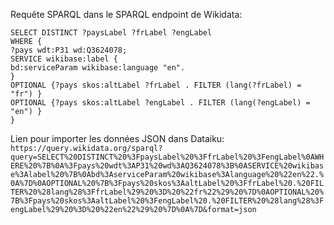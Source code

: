 Requête SPARQL dans le SPARQL endpoint de Wikidata:
```
SELECT DISTINCT ?paysLabel ?frLabel ?engLabel
WHERE {
?pays wdt:P31 wd:Q3624078;
SERVICE wikibase:label {
bd:serviceParam wikibase:language "en".
}
OPTIONAL {?pays skos:altLabel ?frLabel . FILTER (lang(?frLabel) = "fr") }
OPTIONAL {?pays skos:altLabel ?engLabel . FILTER (lang(?engLabel) = "en") }
}
```

Lien pour importer les données JSON dans Dataiku:
`https://query.wikidata.org/sparql?query=SELECT%20DISTINCT%20%3FpaysLabel%20%3FfrLabel%20%3FengLabel%0AWHERE%20%7B%0A%3Fpays%20wdt%3AP31%20wd%3AQ3624078%3B%0ASERVICE%20wikibase%3Alabel%20%7B%0Abd%3AserviceParam%20wikibase%3Alanguage%20%22en%22.%0A%7D%0AOPTIONAL%20%7B%3Fpays%20skos%3AaltLabel%20%3FfrLabel%20.%20FILTER%20%28lang%28%3FfrLabel%29%20%3D%20%22fr%22%29%20%7D%0AOPTIONAL%20%7B%3Fpays%20skos%3AaltLabel%20%3FengLabel%20.%20FILTER%20%28lang%28%3FengLabel%29%20%3D%20%22en%22%29%20%7D%0A%7D&format=json`
